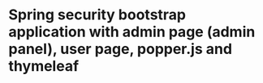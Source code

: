 # Spring security bootstrap application with admin page (admin panel), user page, popper.js and thymeleaf
